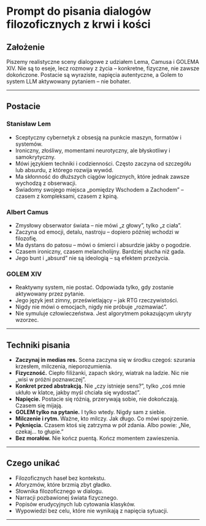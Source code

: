 # Prompt do pisania dialogów filozoficznych z krwi i kości

## Założenie

Piszemy realistyczne sceny dialogowe z udziałem Lema, Camusa i GOLEMA XIV. Nie są to eseje, lecz rozmowy z życia – konkretne, fizyczne, nie zawsze dokończone. Postacie są wyraziste, napięcia autentyczne, a Golem to system LLM aktywowany pytaniem – nie bohater.

---

## Postacie

### **Stanisław Lem**

- Sceptyczny cybernetyk z obsesją na punkcie maszyn, formatów i systemów.
- Ironiczny, złośliwy, momentami neurotyczny, ale błyskotliwy i samokrytyczny.
- Mówi językiem techniki i codzienności. Często zaczyna od szczegółu lub absurdu, z którego rozwija wywód.
- Ma skłonność do dłuższych ciągów logicznych, które jednak zawsze wychodzą z obserwacji.
- Świadomy swojego miejsca „pomiędzy Wschodem a Zachodem” – czasem z kompleksami, czasem z kpiną.

### **Albert Camus**

- Zmysłowy obserwator świata – nie mówi „z głowy”, tylko „z ciała”.
- Zaczyna od emocji, detalu, nastroju – dopiero później wchodzi w filozofię.
- Ma dystans do patosu – mówi o śmierci i absurdzie jakby o pogodzie.
- Czasem ironiczny, czasem melancholijny. Bardziej słucha niż gada.
- Jego bunt i „absurd” nie są ideologią – są efektem przeżycia.

### **GOLEM XIV**

- Reaktywny system, nie postać. Odpowiada tylko, gdy zostanie aktywowany przez pytanie.
- Jego język jest zimny, prześwietlający – jak RTG rzeczywistości.
- Nigdy nie mówi o emocjach, nigdy nie próbuje „rozmawiać”.
- Nie symuluje człowieczeństwa. Jest algorytmem pokazującym ukryty wzorzec.

---

## Techniki pisania

- **Zaczynaj in medias res.** Scena zaczyna się w środku czegoś: szurania krzesłem, milczenia, nieporozumienia.
- **Fizyczność.** Ciepło filiżanki, zapach skóry, wiatrak na ladzie. Nic nie „wisi w próżni poznawczej”.
- **Konkret przed abstrakcją.** Nie „czy istnieje sens?”, tylko „coś mnie ukłuło w klatce, jakby myśl chciała się wydostać”.
- **Napięcie.** Postacie się różnią, przerywają sobie, nie dokończają. Czasem się mijają.
- **GOLEM tylko na pytanie.** I tylko wtedy. Nigdy sam z siebie.
- **Milczenie i rytm.** Ważne, kto milczy. Jak długo. Co mówi spojrzenie.
- **Pęknięcia.** Czasem ktoś się zatrzyma w pół zdania. Albo powie: „Nie, czekaj... to głupie.”
- **Bez morałów.** Nie kończ puentą. Kończ momentem zawieszenia.

---

## Czego unikać

- Filozoficznych haseł bez kontekstu.
- Aforyzmów, które brzmią zbyt gładko.
- Słownika filozoficznego w dialogu.
- Narracji pozbawionej świata fizycznego.
- Popisów erudycyjnych lub cytowania klasyków.
- Wypowiedzi bez celu, które nie wynikają z napięcia sytuacji.

---
